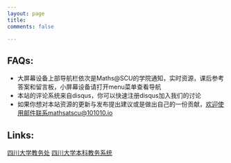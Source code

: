 ```yaml
---
layout: page
title: 
comments: false

---
```



## FAQs:


* 大屏幕设备上部导航栏依次是Maths@SCU的学院通知，实时资源，课后参考答案和留言板，小屏幕设备请打开menu菜单查看导航
* 本站的评论系统来自disqus，你可以快速注册disqus加入我们的讨论
* 如果你想对本站资源的更新与发布提出建议或是做出自己的一份贡献，欢迎使用邮件联系mathsatscu@101010.io

## Links:

<a href="http://zhjw.scu.edu.cn/login.jsp" class="btn">四川大学教务处</a></div>
<a href="http://jwc.scu.edu.cn/jwc" class="btn">四川大学本科教务系统</a></div>